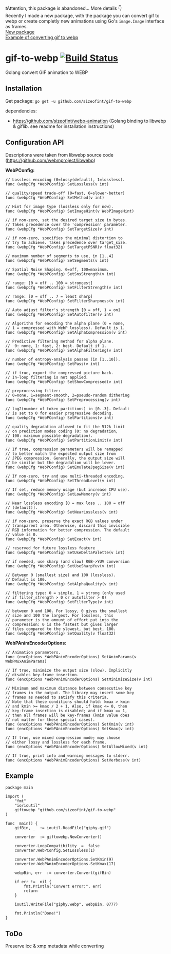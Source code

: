❗Attention, this package is abandoned... More details 👇  
Recently I made a new package, with the package you can convert gif to webp or create completly new animations using Go's `image.Image` interface as frames.  
[New package](https://github.com/sizeofint/webpanimation)  
[Example of converting gif to webp](https://github.com/sizeofint/webpanimation/tree/master/examples/gif-to-webp)
# gif-to-webp [![Build Status](https://travis-ci.org/sizeofint/gif-to-webp.svg?branch=master)](https://travis-ci.org/sizeofint/gif-to-webp)

Golang convert GIF animation to WEBP


## Installation
Get package: ```go get -u github.com/sizeofint/gif-to-webp```

dependencies:
- https://github.com/sizeofint/webp-animation (Golang binding to libwebp & giflib. see readme for installation instructions)

## Configuration API
Descriptions were taken from libwebp source code (https://github.com/webmproject/libwebp)

**WebPConfig:**
```
// Lossless encoding (0=lossy(default), 1=lossless).
func (webpCfg *WebPConfig) SetLossless(v int)

// quality/speed trade-off (0=fast, 6=slower-better)
func (webpCfg *WebPConfig) SetMethod(v int)

// Hint for image type (lossless only for now).
func (webpCfg *WebPConfig) SetImageHint(v WebPImageHint)

// if non-zero, set the desired target size in bytes.
// Takes precedence over the 'compression' parameter.
func (webpCfg *WebPConfig) SetTargetSize(v int)

// if non-zero, specifies the minimal distortion to
// try to achieve. Takes precedence over target_size.
func (webpCfg *WebPConfig) SetTargetPSNR(v float32)

// maximum number of segments to use, in [1..4]
func (webpCfg *WebPConfig) SetSegments(v int)

// Spatial Noise Shaping. 0=off, 100=maximum.
func (webpCfg *WebPConfig) SetSnsStrength(v int)

// range: [0 = off .. 100 = strongest]
func (webpCfg *WebPConfig) SetFilterStrength(v int)

// range: [0 = off .. 7 = least sharp]
func (webpCfg *WebPConfig) SetFilterSharpness(v int)

// Auto adjust filter's strength [0 = off, 1 = on]
func (webpCfg *WebPConfig) SetAutofilter(v int)

// Algorithm for encoding the alpha plane (0 = none,
// 1 = compressed with WebP lossless). Default is 1.
func (webpCfg *WebPConfig) SetAlphaCompression(v int)

// Predictive filtering method for alpha plane.
//  0: none, 1: fast, 2: best. Default if 1.
func (webpCfg *WebPConfig) SetAlphaFiltering(v int)

// number of entropy-analysis passes (in [1..10]).
func (webpCfg *WebPConfig) SetPass(v int)

// if true, export the compressed picture back.
// In-loop filtering is not applied.
func (webpCfg *WebPConfig) SetShowCompressed(v int)

// preprocessing filter:
// 0=none, 1=segment-smooth, 2=pseudo-random dithering
func (webpCfg *WebPConfig) SetPreprocessing(v int)

// log2(number of token partitions) in [0..3]. Default
// is set to 0 for easier progressive decoding.
func (webpCfg *WebPConfig) SetPartitions(v int)

// quality degradation allowed to fit the 512k limit
// on prediction modes coding (0: no degradation,
// 100: maximum possible degradation).
func (webpCfg *WebPConfig) SetPartitionLimit(v int)

// If true, compression parameters will be remapped
// to better match the expected output size from
// JPEG compression. Generally, the output size will
// be similar but the degradation will be lower.
func (webpCfg *WebPConfig) SetEmulateJpegSize(v int)

// If non-zero, try and use multi-threaded encoding.
func (webpCfg *WebPConfig) SetThreadLevel(v int)

// If set, reduce memory usage (but increase CPU use).
func (webpCfg *WebPConfig) SetLowMemory(v int)

// Near lossless encoding [0 = max loss .. 100 = off
// (default)].
func (webpCfg *WebPConfig) SetNearLossless(v int)

// if non-zero, preserve the exact RGB values under
// transparent area. Otherwise, discard this invisible
// RGB information for better compression. The default
// value is 0.
func (webpCfg *WebPConfig) SetExact(v int)

// reserved for future lossless feature
func (webpCfg *WebPConfig) SetUseDeltaPalette(v int)

// if needed, use sharp (and slow) RGB->YUV conversion
func (webpCfg *WebPConfig) SetUseSharpYuv(v int)

// Between 0 (smallest size) and 100 (lossless).
// Default is 100.
func (webpCfg *WebPConfig) SetAlphaQuality(v int)

// filtering type: 0 = simple, 1 = strong (only used
// if filter_strength > 0 or autofilter > 0)
func (webpCfg *WebPConfig) SetFilterType(v int)

// between 0 and 100. For lossy, 0 gives the smallest
// size and 100 the largest. For lossless, this
// parameter is the amount of effort put into the
// compression: 0 is the fastest but gives larger
// files compared to the slowest, but best, 100.
func (webpCfg *WebPConfig) SetQuality(v float32)
```
**WebPAnimEncoderOptions:**
```
// Animation parameters.
func (encOptions *WebPAnimEncoderOptions) SetAnimParams(v WebPMuxAnimParams)

// If true, minimize the output size (slow). Implicitly
// disables key-frame insertion.
func (encOptions *WebPAnimEncoderOptions) SetMinimizeSize(v int)

// Minimum and maximum distance between consecutive key
// frames in the output. The library may insert some key
// frames as needed to satisfy this criteria.
// Note that these conditions should hold: kmax > kmin
// and kmin >= kmax / 2 + 1. Also, if kmax <= 0, then
// key-frame insertion is disabled; and if kmax == 1,
// then all frames will be key-frames (kmin value does
// not matter for these special cases).
func (encOptions *WebPAnimEncoderOptions) SetKmin(v int)
func (encOptions *WebPAnimEncoderOptions) SetKmax(v int)

// If true, use mixed compression mode; may choose
// either lossy and lossless for each frame.
func (encOptions *WebPAnimEncoderOptions) SetAllowMixed(v int)

// If true, print info and warning messages to stderr.
func (encOptions *WebPAnimEncoderOptions) SetVerbose(v int)
```
## Example
```
package main

import (
	"fmt"
	"io/ioutil"
	giftowebp "github.com/sizeofint/gif-to-webp"
)

func  main() {
	gifBin, _  := ioutil.ReadFile("giphy.gif")

	converter  := giftowebp.NewConverter()

	converter.LoopCompatibility  =  false
	converter.WebPConfig.SetLossless(1)

	converter.WebPAnimEncoderOptions.SetKmin(9)
	converter.WebPAnimEncoderOptions.SetKmax(17)

	webpBin, err  := converter.Convert(gifBin)

	if err !=  nil {
		fmt.Println("Convert error:", err)
		return
	}

	ioutil.WriteFile("giphy.webp", webpBin, 0777)

	fmt.Println("Done!")
}
```

## ToDo
Preserve icc & xmp metadata while converting 
